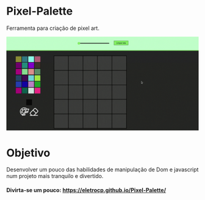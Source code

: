 # Pixel-Palette
Ferramenta para criação de pixel art.

![](src/gif/pixelPalette.gif)

# Objetivo
Desenvolver um pouco das habilidades de manipulação de Dom e javascript num projeto mais tranquilo e divertido.

#### Divirta-se um pouco: https://eletrocp.github.io/Pixel-Palette/